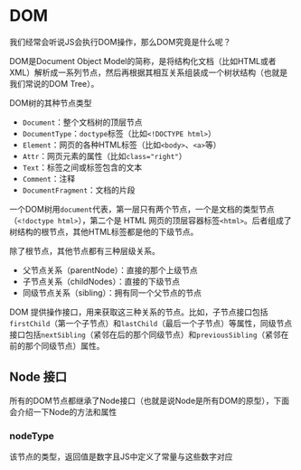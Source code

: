 # DOM

我们经常会听说JS会执行DOM操作，那么DOM究竟是什么呢？

DOM是Document Object Model的简称，是将结构化文档（比如HTML或者XML）解析成一系列节点，然后再根据其相互关系组装成一个树状结构（也就是我们常说的DOM Tree）。

DOM树的其种节点类型

- `Document`：整个文档树的顶层节点
- `DocumentType`：`doctype`标签（比如`<!DOCTYPE html>`）
- `Element`：网页的各种HTML标签（比如`<body>`、`<a>`等）
- `Attr`：网页元素的属性（比如`class="right"`）
- `Text`：标签之间或标签包含的文本
- `Comment`：注释
- `DocumentFragment`：文档的片段

一个DOM树用`document`代表，第一层只有两个节点，一个是文档的类型节点（`<!doctype html>`），第二个是 HTML 网页的顶层容器标签`<html>`。后者组成了树结构的根节点，其他HTML标签都是他的下级节点。

除了根节点，其他节点都有三种层级关系。

- 父节点关系（parentNode）：直接的那个上级节点
- 子节点关系（childNodes）：直接的下级节点
- 同级节点关系（sibling）：拥有同一个父节点的节点

DOM 提供操作接口，用来获取这三种关系的节点。比如，子节点接口包括`firstChild`（第一个子节点）和`lastChild`（最后一个子节点）等属性，同级节点接口包括`nextSibling`（紧邻在后的那个同级节点）和`previousSibling`（紧邻在前的那个同级节点）属性。

## Node 接口

所有的DOM节点都继承了Node接口（也就是说Node是所有DOM的原型），下面会介绍一下Node的方法和属性

### nodeType

该节点的类型，返回值是数字且JS中定义了常量与这些数字对应